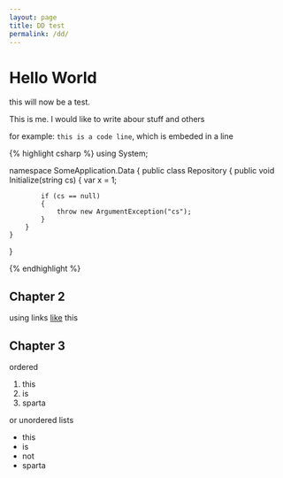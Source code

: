 ```yaml
---
layout: page
title: DD test
permalink: /dd/
---
```



Hello World
===========

this will now be a test. 

This is me. I would like to write abour stuff and others

for example: ``` this is a code line ```, which is embeded in a line

{% highlight csharp %}
using System;

namespace SomeApplication.Data
{
	public class Repository
	{
		public void Initialize(string cs)
		{
			var x = 1;

			if (cs == null)
			{
				throw new ArgumentException("cs");
			}
		}
	}
}

{% endhighlight %}

Chapter 2
---------


using links [like](http://google.com) this

Chapter 3
---------

ordered

1. this
2. is
3. sparta

or unordered lists

* this 
* is 
* not
* sparta
